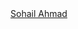 <script src="https://platform.linkedin.com/badges/js/profile.js" async defer type="text/javascript"></script>
<div class="badge-base LI-profile-badge" data-locale="en_US" data-size="medium" data-theme="dark" data-type="VERTICAL" data-vanity="sohailahmad0001" data-version="v1"><a class="badge-base__link LI-simple-link" href="https://pk.linkedin.com/in/sohailahmad0001?trk=profile-badge">Sohail Ahmad</a></div>
